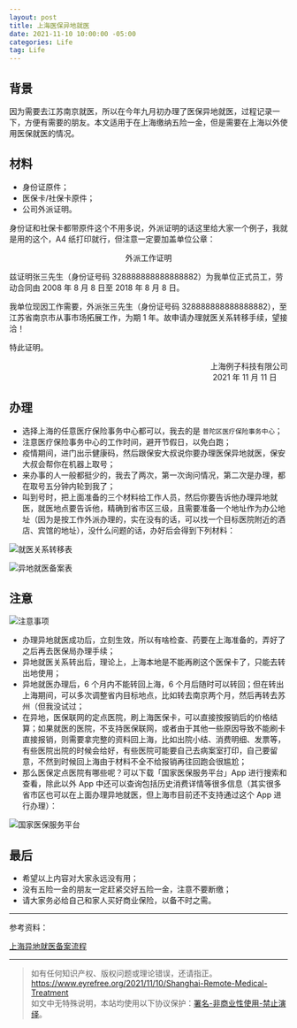 ```yaml
---
layout: post
title: 上海医保异地就医
date: 2021-11-10 10:00:00 -05:00
categories: Life
tag: Life
---
```


## 背景

因为需要去江苏南京就医，所以在今年九月初办理了医保异地就医，过程记录一下，方便有需要的朋友。本文适用于在上海缴纳五险一金，但是需要在上海以外使用医保就医的情况。

## 材料

- 身份证原件；
- 医保卡/社保卡原件；
- 公司外派证明。

身份证和社保卡都带原件这个不用多说，外派证明的话这里给大家一个例子，我就是用的这个，A4 纸打印就行，但注意一定要加盖单位公章：

<center>外派工作证明</center>

兹证明张三先生（身份证号码 328888888888888882）为我单位正式员工，劳动合同由 2008 年 8 月 8 日至 2018 年 8 月 8 日。   
   
我单位现因工作需要，外派张三先生（身份证号码 328888888888888882），至江苏省南京市从事市场拓展工作，为期 1 年。故申请办理就医关系转移手续，望接洽！   
   
特此证明。
   
<p align="right">上海例子科技有限公司</br> 2021 年 11 月 11 日&nbsp;&nbsp;&nbsp;&nbsp;&nbsp;</p>

## 办理

- 选择上海的任意医疗保险事务中心都可以，我去的是 `普陀区医疗保险事务中心`；
- 注意医疗保险事务中心的工作时间，避开节假日，以免白跑；
- 疫情期间，进门出示健康码，然后跟保安大叔说你要办理医保异地就医，保安大叔会帮你在机器上取号；
- 来办事的人一般都挺少的，我去了两次，第一次询问情况，第二次是办理，都在取号五分钟内轮到我了；
- 叫到号时，把上面准备的三个材料给工作人员，然后你要告诉他办理异地就医，就医地点要告诉他，精确到省市区三级，且需要准备一个地址作为办公地址（因为是按工作外派办理的，实在没有的话，可以找一个目标医院附近的酒店、宾馆的地址），没什么问题的话，办好后会得到下列材料：

![就医关系转移表](/images/Medical-2.jpg)

![异地就医备案表](/images/Medical-3.jpg)

## 注意

![注意事项](/images/Medical-1.jpg)

- 办理异地就医成功后，立刻生效，所以有啥检查、药要在上海准备的，弄好了之后再去医保局办理手续；
- 异地就医关系转出后，理论上，上海本地是不能再刷这个医保卡了，只能去转出地使用；
- 异地就医办理后，6 个月内不能转回上海，6 个月后随时可以转回；但在转出上海期间，可以多次调整省内目标地点，比如转去南京两个月，然后再转去苏州（但我没试过；
- 在异地，医保联网的定点医院，刷上海医保卡，可以直接按报销后的价格结算；如果就医的医院，不支持医保联网，或者由于其他一些原因导致不能刷卡直接报销，则需要拿完整的资料回上海，比如出院小结、消费明细、发票等，有些医院出院的时候会给好，有些医院可能要自己去病案室打印，自己要留意，不然到时候回上海由于材料不全不给报销再往回跑会很尴尬；
- 那么医保定点医院有哪些呢？可以下载「国家医保服务平台」App 进行搜索和查看，除此以外 App 中还可以查询包括历史消费详情等很多信息（其实很多省市区也可以在上面办理异地就医，但上海市目前还不支持通过这个 App 进行办理）：

![国家医保服务平台](/images/Medical-4.jpg)

## 最后

- 希望以上内容对大家永远没有用；
- 没有五险一金的朋友一定赶紧交好五险一金，注意不要断缴；
- 请大家务必给自己和家人买好商业保险，以备不时之需。

---

参考资料：

[上海异地就医备案流程](https://zhuanlan.zhihu.com/p/378316098)

---

> 如有任何知识产权、版权问题或理论错误，还请指正。   
> https://www.eyrefree.org/2021/11/10/Shanghai-Remote-Medical-Treatment   
> 如文中无特殊说明，本站均使用以下协议保护：[署名-非商业性使用-禁止演绎](http://creativecommons.org/licenses/by-nc-nd/3.0/cn/)。   
